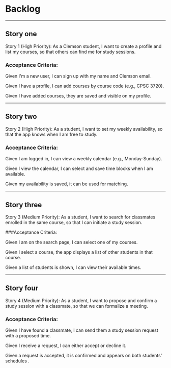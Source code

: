 # Backlog

---

## Story one
Story 1 (High Priority): As a Clemson student, I want to create a profile and list my courses, so that others can find me for study sessions.

### Acceptance Criteria:

Given I'm a new user, I can sign up with my name and Clemson email.

Given I have a profile, I can add courses by course code (e.g., CPSC 3720).

Given I have added courses, they are saved and visible on my profile.

---

## Story two
Story 2 (High Priority): As a student, I want to set my weekly availability, so that the app knows when I am free to study.

### Acceptance Criteria:

Given I am logged in, I can view a weekly calendar (e.g., Monday-Sunday).

Given I view the calendar, I can select and save time blocks when I am available.

Given my availability is saved, it can be used for matching.

---

## Story three
Story 3 (Medium Priority): As a student, I want to search for classmates enrolled in the same course, so that I can initiate a study session.

###Acceptance Criteria:

Given I am on the search page, I can select one of my courses.

Given I select a course, the app displays a list of other students in that course.

Given a list of students is shown, I can view their available times.

---

## Story four
Story 4 (Medium Priority): As a student, I want to propose and confirm a study session with a classmate, so that we can formalize a meeting.

### Acceptance Criteria:

Given I have found a classmate, I can send them a study session request with a proposed time.

Given I receive a request, I can either accept or decline it.

Given a request is accepted, it is confirmed and appears on both students' schedules .
